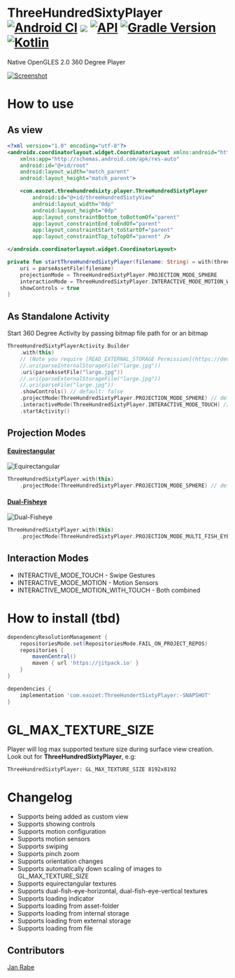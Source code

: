 # ThreeHundredSixtyPlayer  [![Android CI](https://github.com/kibotu/mobile-360-player/actions/workflows/android.yml/badge.svg)](https://github.com/kibotu/mobile-360-player/actions/workflows/android.yml) [![](https://jitpack.io/v/kibotu/mobile-360-player.svg)](https://jitpack.io/#kibotu/mobile-360-player) [![API](https://img.shields.io/badge/API-21%2B-brightgreen.svg?style=flat)](https://android-arsenal.com/api?level=21) [![Gradle Version](https://img.shields.io/badge/gradle-8.1.1-green.svg)](https://docs.gradle.org/current/release-notes) [![Kotlin](https://img.shields.io/badge/kotlin-2.1.0-green.svg)](https://kotlinlang.org/)

Native OpenGLES 2.0 360 Degree Player

[![Screenshot](https://git.exozet.com/mobile-de/POC/android-360-player/raw/master/demo.gif)](https://git.exozet.com/mobile-de/POC/android-360-player/raw/master/demo.gif)

# How to use

## As view

```xml
<?xml version="1.0" encoding="utf-8"?>
<androidx.coordinatorlayout.widget.CoordinatorLayout xmlns:android="http://schemas.android.com/apk/res/android"
    xmlns:app="http://schemas.android.com/apk/res-auto"
    android:id="@+id/root"
    android:layout_width="match_parent"
    android:layout_height="match_parent">

    <com.exozet.threehundredsixty.player.ThreeHundredSixtyPlayer
        android:id="@+id/threeHundredSixtyView"
        android:layout_width="0dp"
        android:layout_height="0dp"
        app:layout_constraintBottom_toBottomOf="parent"
        app:layout_constraintEnd_toEndOf="parent"
        app:layout_constraintStart_toStartOf="parent"
        app:layout_constraintTop_toTopOf="parent" />

</androidx.coordinatorlayout.widget.CoordinatorLayout>
```    
```kotlin    
private fun startThreeHundredSixtyPlayer(filename: String) = with(threeHundredSixtyView) {
    uri = parseAssetFile(filename)
    projectionMode = ThreeHundredSixtyPlayer.PROJECTION_MODE_SPHERE
    interactionMode = ThreeHundredSixtyPlayer.INTERACTIVE_MODE_MOTION_WITH_TOUCH
    showControls = true
}
```

## As Standalone Activity

Start 360 Degree Activity by passing bitmap file path for or an  bitmap

```kotlin               
ThreeHundredSixtyPlayerActivity.Builder
    .with(this)
    // (Note you require [READ_EXTERNAL_STORAGE Permission](https://developer.android.com/reference/android/Manifest.permission.html#READ_EXTERNAL_STORAGE))
    //.uri(parseInternalStorageFile("large.jpg"))
    .uri(parseAssetFile("large.jpg"))
    //.uri(parseExternalStorageFile("large.jpg"))
    //.uri(parseFile("large.jpg")) 
    .showControls() // default: false 
    .projectMode(ThreeHundredSixtyPlayer.PROJECTION_MODE_SPHERE) // default: PROJECTION_MODE_SPHERE
    .interactiveMode(ThreeHundredSixtyPlayer.INTERACTIVE_MODE_TOUCH) // default: INTERACTIVE_MODE_MOTION_WITH_TOUCH
    .startActivity()
```

## Projection Modes

#### [Equirectangular](https://developers.theta360.com/en/docs/introduction/)

![Equirectangular](https://developers.theta360.com/intl/common/img/equirectangular.bmp)

```kotlin
ThreeHundredSixtyPlayer.with(this)
    .projectMode(ThreeHundredSixtyPlayer.PROJECTION_MODE_SPHERE) // default
```

#### [Dual-Fisheye](https://developers.theta360.com/en/docs/introduction/)

![Dual-Fisheye](https://developers.theta360.com/intl/common/img/dualfisheye.bmp)

```kotlin
ThreeHundredSixtyPlayer.with(this)
    .projectMode(ThreeHundredSixtyPlayer.PROJECTION_MODE_MULTI_FISH_EYE_HORIZONTAL) // or veritcal: PROJECTION_MODE_MULTI_FISH_EYE_VERTICAL
```

## Interaction Modes

* INTERACTIVE_MODE_TOUCH - Swipe Gestures
* INTERACTIVE_MODE_MOTION - Motion Sensors
* INTERACTIVE_MODE_MOTION_WITH_TOUCH - Both combined

# How to install (tbd)

```groovy
dependencyResolutionManagement {
    repositoriesMode.set(RepositoriesMode.FAIL_ON_PROJECT_REPOS)
    repositories {
        mavenCentral()
        maven { url 'https://jitpack.io' }
    }
}

dependencies {
    implementation 'com.exozet:ThreeHundertSixtyPlayer:-SNAPSHOT'
}
```

# GL_MAX_TEXTURE_SIZE

Player will log max supported texture size during surface view creation. Look out for **ThreeHundredSixtyPlayer**, e.g:
    
    ThreeHundredSixtyPlayer: GL_MAX_TEXTURE_SIZE 8192x8192    
    
# Changelog

* Supports being added as custom view
* Supports showing controls
* Supports motion configuration
* Supports motion sensors
* Supports swiping 
* Supports pinch zoom
* Supports orientation changes
* Supports automatically down scaling of images to GL_MAX_TEXTURE_SIZE
* Supports equirectangular textures 
* Supports dual-fish-eye-horizontal, dual-fish-eye-vertical textures 
* Supports loading indicator
* Supports loading from asset-folder
* Supports loading from internal storage
* Supports loading from external storage
* Supports loading from file 

## Contributors

[Jan Rabe](jan.rabe@exozet.com)